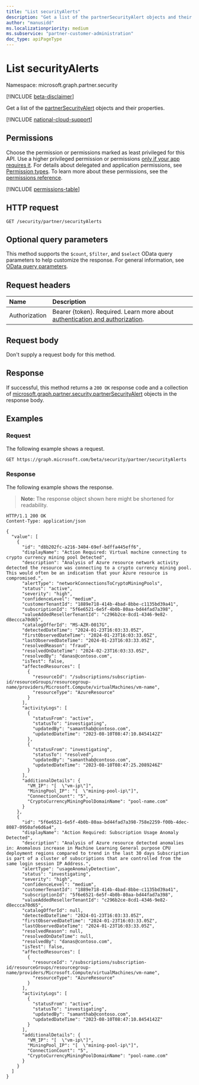 ```yaml
---
title: "List securityAlerts"
description: "Get a list of the partnerSecurityAlert objects and their properties."
author: "manusidd"
ms.localizationpriority: medium
ms.subservice: "partner-customer-administration"
doc_type: apiPageType
---
```


# List securityAlerts

Namespace: microsoft.graph.partner.security

[!INCLUDE [beta-disclaimer](../../includes/beta-disclaimer.md)]

Get a list of the [partnerSecurityAlert](../resources/partner-security-partnersecurityalert.md) objects and their properties.

[!INCLUDE [national-cloud-support](../../includes/global-only.md)]

## Permissions

Choose the permission or permissions marked as least privileged for this API. Use a higher privileged permission or permissions [only if your app requires it](/graph/permissions-overview#best-practices-for-using-microsoft-graph-permissions). For details about delegated and application permissions, see [Permission types](/graph/permissions-overview#permission-types). To learn more about these permissions, see the [permissions reference](/graph/permissions-reference).

<!-- {
  "blockType": "permissions",
  "name": "partner-permissions"
}
-->
[!INCLUDE [permissions-table](../includes/permissions/partnersecurityalert-list-securityalerts-permissions.md)]

## HTTP request

<!-- {
  "blockType": "ignored"
}
-->
``` http
GET /security/partner/securityAlerts
```

## Optional query parameters

This method supports the `$count`, `$filter`, and `$select` OData query parameters to help customize the response. For general information, see [OData query parameters](/graph/query-parameters).

## Request headers

|Name|Description|
|:---|:---|
|Authorization|Bearer {token}. Required. Learn more about [authentication and authorization](/graph/auth/auth-concepts).|

## Request body

Don't supply a request body for this method.

## Response

If successful, this method returns a `200 OK` response code and a collection of [microsoft.graph.partner.security.partnerSecurityAlert](../resources/partner-security-partnersecurityalert.md) objects in the response body.

## Examples

### Request

The following example shows a request.
<!-- {
  "blockType": "request",
  "name": "list_partnersecurityalert"
}
-->
``` http
GET https://graph.microsoft.com/beta/security/partner/securityAlerts
```

### Response

The following example shows the response.
>**Note:** The response object shown here might be shortened for readability.
<!-- {
  "blockType": "response",
  "truncated": true,
  "@odata.type": "Collection(microsoft.graph.partner.security.partnerSecurityAlert)"
}
-->
``` http
HTTP/1.1 200 OK
Content-Type: application/json

{
  "value": [
    {
      "id": "d8b202fc-a216-3404-69ef-bdffa445eff6",
      "displayName": "Action Required: Virtual machine connecting to crypto currency mining pool Detected",
      "description": "Analysis of Azure resource network activity detected the resource was connecting to a crypto currency mining pool. This would often be an indication that your Azure resource is compromised.",
      "alertType": "networkConnectionsToCryptoMiningPools",
      "status": "active",
      "severity": "high",
      "confidenceLevel": "medium",
      "customerTenantId": "1889e718-414b-4bad-8bbe-c1135bd39a41",
      "subscriptionId": "5f6e6521-6e5f-4b0b-80aa-bd44fad7a398",
      "valueAddedResellerTenantId": "c296b2ce-8cd1-4346-9e82-d8eccca70d65",
      "catalogOfferId": "MS-AZR-0017G",
      "detectedDateTime": "2024-01-23T16:03:33.05Z",
      "firstObservedDateTime": "2024-01-23T16:03:33.05Z",
      "lastObservedDateTime": "2024-01-23T16:03:33.05Z",
      "resolvedReason": "fraud",
      "resolvedOnDateTime": "2024-02-23T16:03:33.05Z",
      "resolvedBy": "danas@contoso.com",
      "isTest": false,
      "affectedResources": [
        {
          "resourceId": "/subscriptions/subscription-id/resourceGroups/resourcegroup-name/providers/Microsoft.Compute/virtualMachines/vm-name",
          "resourceType": "AzureResource"
        }
      ],
      "activityLogs": [
        {
          "statusFrom": "active",
          "statusTo": "investigating",
          "updatedBy": "samanthab@contoso.com",
          "updatedDateTime": "2023-08-10T08:47:10.8454142Z"
        },
        {
          "statusFrom": "investigating",
          "statusTo": "resolved",
          "updatedBy": "samanthab@contoso.com",
          "updatedDateTime": "2023-08-10T08:47:25.2089246Z"
        }
      ],
      "additionalDetails": {
        "VM_IP": "[  \"vm-ip\"]",
        "MiningPool_IP": "[  \"mining-pool-ip\"]",
        "ConnectionCount": "5",
        "CryptoCurrencyMiningPoolDomainName": "pool-name.com"
      }
    },
    {
      "id": "5f6e6521-6e5f-4b0b-80aa-bd44fad7a398-758e2259-f00b-4dec-8087-0950afe6d6a4",
      "displayName": "Action Required: Subscription Usage Anomaly Detected",
      "description": "Analysis of Azure resource detected anomalies in: Anomalous increase in Machine Learning General purpose CPU deployment regions compared to trend in the last 30 days Subscription is part of a cluster of subscriptions that are controlled from the same login session IP Address.",
      "alertType": "usageAnomalyDetection",
      "status": "investigating",
      "severity": "high",
      "confidenceLevel": "medium",
      "customerTenantId": "1889e718-414b-4bad-8bbe-c1135bd39a41",
      "subscriptionId": "5f6e6521-6e5f-4b0b-80aa-bd44fad7a398",
      "valueAddedResellerTenantId": "c296b2ce-8cd1-4346-9e82-d8eccca70d65",
      "catalogOfferId": null,
      "detectedDateTime": "2024-01-23T16:03:33.05Z",
      "firstObservedDateTime": "2024-01-23T16:03:33.05Z",
      "lastObservedDateTime": "2024-01-23T16:03:33.05Z",
      "resolvedReason": null,
      "resolvedOnDateTime": null,
      "resolvedBy": "danas@contoso.com",
      "isTest": false,
      "affectedResources": [
        {
          "resourceId": "/subscriptions/subscription-id/resourceGroups/resourcegroup-name/providers/Microsoft.Compute/virtualMachines/vm-name",
          "resourceType": "AzureResource"
        }
      ],
      "activityLogs": [
        {
          "statusFrom": "active",
          "statusTo": "investigating",
          "updatedBy": "samanthab@contoso.com",
          "updatedDateTime": "2023-08-10T08:47:10.8454142Z"
        }
      ],
      "additionalDetails": {
        "VM_IP": "[  \"vm-ip\"]",
        "MiningPool_IP": "[  \"mining-pool-ip\"]",
        "ConnectionCount": "5",
        "CryptoCurrencyMiningPoolDomainName": "pool-name.com"
      }
    }
  ]
}
```

